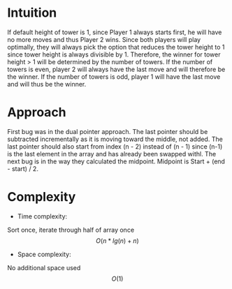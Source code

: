 # Intuition
<!-- Describe your first thoughts on how to solve this problem. -->
If default height of tower is 1, since Player 1 always starts first, he will have no more moves and thus Player 2 wins. Since both players will play optimally, they will always pick the option that reduces the tower height to 1 since tower height is always divisible by 1. Therefore, the winner for tower height > 1 will be determined by the number of towers. If the number of towers is even, player 2 will always have the last move and will therefore be the winner. If the number of towers is odd, player 1 will have the last move and will thus be the winner.

# Approach
<!-- Describe your approach to solving the problem. -->
First bug was in the dual pointer approach. The last pointer should be subtracted incrementally as it is moving toward the middle, not added. The last pointer should also start from index (n - 2) instead of (n - 1) since (n-1) is the last element in the array and has already been swapped withl. The next bug is in the way they calculated the midpoint. Midpoint is Start + (end - start) / 2. 

# Complexity
- Time complexity:
<!-- Add your time complexity here, e.g. $$O(n)$$ -->
Sort once, iterate through half of array once
$$O(n * lg(n) + n)$$

- Space complexity:
<!-- Add your space complexity here, e.g. $$O(n)$$ -->
No additional space used
$$O(1)$$